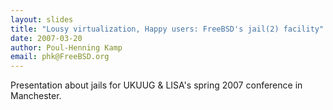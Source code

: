 ```yaml
---
layout: slides
title: "Lousy virtualization, Happy users: FreeBSD's jail(2) facility"
date: 2007-03-20
author: Poul-Henning Kamp
email: phk@FreeBSD.org
---
```

Presentation about jails for UKUUG & LISA's spring 2007 conference
in Manchester.
